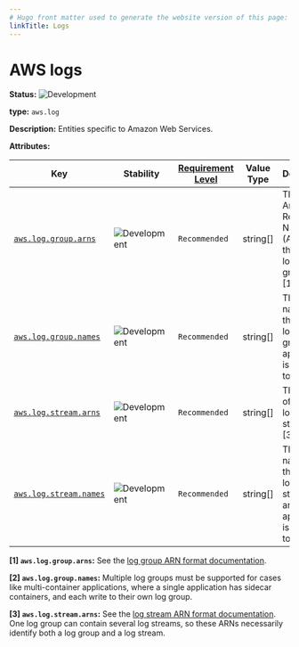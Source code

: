 ```yaml
---
# Hugo front matter used to generate the website version of this page:
linkTitle: Logs
---
```


# AWS logs

<!-- semconv entity.aws.log -->
<!-- NOTE: THIS TEXT IS AUTOGENERATED. DO NOT EDIT BY HAND. -->
<!-- see templates/registry/markdown/snippet.md.j2 -->
<!-- prettier-ignore-start -->
<!-- markdownlint-capture -->
<!-- markdownlint-disable -->


**Status:** ![Development](https://img.shields.io/badge/-development-blue)

**type:** `aws.log`

**Description:** Entities specific to Amazon Web Services.

**Attributes:**

| Key | Stability | [Requirement Level](https://opentelemetry.io/docs/specs/semconv/general/attribute-requirement-level/) | Value Type | Description | Example Values |
|---|---|---|---|---|---|
| [`aws.log.group.arns`](/docs/registry/attributes/aws.md) | ![Development](https://img.shields.io/badge/-development-blue) | `Recommended` | string[] | The Amazon Resource Name(s) (ARN) of the AWS log group(s). [1] | `["arn:aws:logs:us-west-1:123456789012:log-group:/aws/my/group:*"]` |
| [`aws.log.group.names`](/docs/registry/attributes/aws.md) | ![Development](https://img.shields.io/badge/-development-blue) | `Recommended` | string[] | The name(s) of the AWS log group(s) an application is writing to. [2] | `["/aws/lambda/my-function", "opentelemetry-service"]` |
| [`aws.log.stream.arns`](/docs/registry/attributes/aws.md) | ![Development](https://img.shields.io/badge/-development-blue) | `Recommended` | string[] | The ARN(s) of the AWS log stream(s). [3] | `["arn:aws:logs:us-west-1:123456789012:log-group:/aws/my/group:log-stream:logs/main/10838bed-421f-43ef-870a-f43feacbbb5b"]` |
| [`aws.log.stream.names`](/docs/registry/attributes/aws.md) | ![Development](https://img.shields.io/badge/-development-blue) | `Recommended` | string[] | The name(s) of the AWS log stream(s) an application is writing to. | `["logs/main/10838bed-421f-43ef-870a-f43feacbbb5b"]` |

**[1] `aws.log.group.arns`:** See the [log group ARN format documentation](https://docs.aws.amazon.com/AmazonCloudWatch/latest/logs/iam-access-control-overview-cwl.html#CWL_ARN_Format).

**[2] `aws.log.group.names`:** Multiple log groups must be supported for cases like multi-container applications, where a single application has sidecar containers, and each write to their own log group.

**[3] `aws.log.stream.arns`:** See the [log stream ARN format documentation](https://docs.aws.amazon.com/AmazonCloudWatch/latest/logs/iam-access-control-overview-cwl.html#CWL_ARN_Format). One log group can contain several log streams, so these ARNs necessarily identify both a log group and a log stream.

<!-- markdownlint-restore -->
<!-- prettier-ignore-end -->
<!-- END AUTOGENERATED TEXT -->
<!-- endsemconv -->
